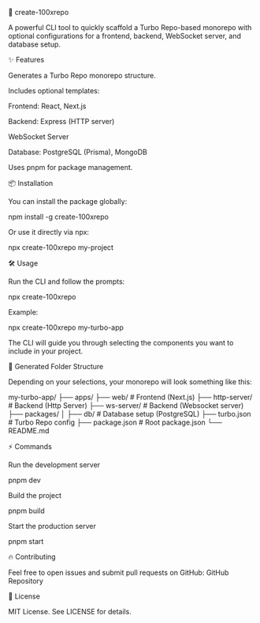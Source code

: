 🚀 create-100xrepo

A powerful CLI tool to quickly scaffold a Turbo Repo-based monorepo with optional configurations for a frontend, backend, WebSocket server, and database setup.

✨ Features

Generates a Turbo Repo monorepo structure.

Includes optional templates:

Frontend: React, Next.js

Backend: Express (HTTP server)

WebSocket Server

Database: PostgreSQL (Prisma), MongoDB

Uses pnpm for package management.

📦 Installation

You can install the package globally:

npm install -g create-100xrepo

Or use it directly via npx:

npx create-100xrepo my-project

🛠 Usage

Run the CLI and follow the prompts:

npx create-100xrepo <project-name>

Example:

npx create-100xrepo my-turbo-app

The CLI will guide you through selecting the components you want to include in your project.

📂 Generated Folder Structure

Depending on your selections, your monorepo will look something like this:

my-turbo-app/
├── apps/
    ├── web/                    # Frontend (Next.js)
    ├── http-server/            # Backend (Http Server)
    ├── ws-server/              # Backend (Websocket server)
├── packages/
│   ├── db/             # Database setup (PostgreSQL)
├── turbo.json          # Turbo Repo config
├── package.json        # Root package.json
└── README.md

⚡ Commands

Run the development server

pnpm dev

Build the project

pnpm build

Start the production server

pnpm start

🔥 Contributing

Feel free to open issues and submit pull requests on GitHub:
GitHub Repository

📜 License

MIT License. See LICENSE for details.

